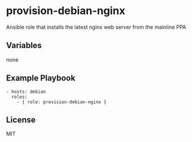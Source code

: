 # provision-debian-nginx

Ansible role that installs the latest nginx web server from the mainline PPA

## Variables

none

## Example Playbook

    - hosts: debian
      roles:
        - { role: provision-debian-nginx }

## License

MIT
